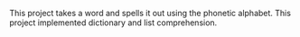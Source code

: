 This project takes a word and spells it out using the phonetic alphabet. This project implemented dictionary and list comprehension.
